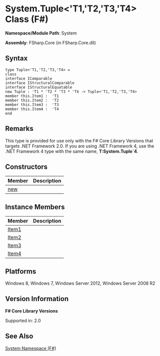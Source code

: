 # System.Tuple<'T1,'T2,'T3,'T4> Class (F#)

**Namespace/Module Path**: System

**Assembly**: FSharp.Core (in FSharp.Core.dll)


## Syntax

```
type Tuple<'T1,'T2,'T3,'T4> =
class
interface IComparable
interface IStructuralComparable
interface IStructuralEquatable
new Tuple : 'T1 * 'T2 * 'T3 * 'T4 -> Tuple<'T1,'T2,'T3,'T4>
member this.Item1 :  'T1
member this.Item2 :  'T2
member this.Item3 :  'T3
member this.Item4 :  'T4
end
```

## Remarks
This type is provided for use only with the F# Core Library Versions that targets .NET Framework 2.0. If you are using .NET Framework 4, use the .NET Framework 4 type with the same name, **T:System.Tuple&#96;4**.


## Constructors


|Member|Description|
|------|-----------|
|[new](http://msdn.microsoft.com/en-us/library/c0835ad3-401d-4002-a1bc-58f65dce270b)||

## Instance Members


|Member|Description|
|------|-----------|
|[Item1](http://msdn.microsoft.com/en-us/library/8d52949a-ec8b-49c3-a6d9-6ba8cad54d5a)||
|[Item2](http://msdn.microsoft.com/en-us/library/f3bd723c-391a-47dc-94a1-345082285cf0)||
|[Item3](http://msdn.microsoft.com/en-us/library/5eb0ff1f-96f6-4e96-8a9f-a6921088b715)||
|[Item4](http://msdn.microsoft.com/en-us/library/80811883-b040-4896-a047-af2b7a1a40ac)||

## Platforms
Windows 8, Windows 7, Windows Server 2012, Windows Server 2008 R2


## Version Information
**F# Core Library Versions**

Supported in: 2.0




## See Also
[System Namespace &#40;F&#35;&#41;](System+Namespace+%28FSharp%29.md)

